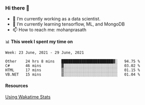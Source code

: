 ### Hi there 👋

- 🔭 I’m currently working as a data scientist.
- 🌱 I’m currently learning tensorflow, ML, and MongoDB
- 📫 How to reach me: mohanprasath

📊 **This week I spent my time on**
<!--START_SECTION:waka-->
```text
Week: 23 June, 2021 - 29 June, 2021

Other    24 hrs 8 mins   ███████████████████████▓░   94.75 % 
C#       46 mins         ▓░░░░░░░░░░░░░░░░░░░░░░░░   03.02 % 
HTML     17 mins         ▒░░░░░░░░░░░░░░░░░░░░░░░░   01.15 % 
VB.NET   15 mins         ▒░░░░░░░░░░░░░░░░░░░░░░░░   01.04 % 
```
<!--END_SECTION:waka-->

#### Resources
[Using Wakatime Stats](https://github.com/marketplace/actions/waka-readme)
